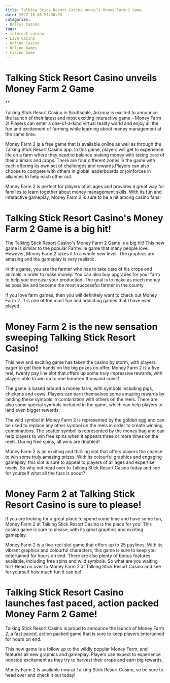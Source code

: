 ```yaml
---
title: Talking Stick Resort Casino unveils Money Farm 2 Game
date: 2022-10-06 21:38:33
categories:
- Ballys Casino
tags:
- internet casino
- Live Casino
- Online Casino
- Online Games
- Casino Game
---
```



#  Talking Stick Resort Casino unveils Money Farm 2 Game

**

Talking Stick Resort Casino in Scottsdale, Arizona is excited to announce the launch of their latest and most exciting interactive game - Money Farm 2! Players can enter a one-of-a-kind virtual reality world and enjoy all the fun and excitement of farming while learning about money management at the same time.

Money Farm 2 is a free game that is available online as well as through the Talking Stick Resort Casino app. In this game, players will get to experience life on a farm where they need to balance making money with taking care of their animals and crops. There are four different zones in the game with each offering its own set of challenges and rewards.Players can also choose to compete with others in global leaderboards or joinforces in alliances to help each other out.

Money Farm 2 is perfect for players of all ages and provides a great way for families to learn together about money management skills. With its fun and interactive gameplay, Money Farm 2 is sure to be a hit among casino fans!

#  Talking Stick Resort Casino's Money Farm 2 Game is a big hit!

The Talking Stick Resort Casino's Money Farm 2 Game is a big hit! This new game is similar to the popular Farmville game that many people love. However, Money Farm 2 takes it to a whole new level. The graphics are amazing and the gameplay is very realistic.

In this game, you are the farmer who has to take care of his crops and animals in order to make money. You can also buy upgrades for your farm to help you increase your production. The goal is to make as much money as possible and become the most successful farmer in the county.

If you love farm games, then you will definitely want to check out Money Farm 2. It is one of the most fun and addicting games that I have ever played.

#  Money Farm 2 is the new sensation sweeping Talking Stick Resort Casino!

This new and exciting game has taken the casino by storm, with players eager to get their hands on the big prizes on offer. Money Farm 2 is a five reel, twenty pay line slot that offers up some truly impressive rewards, with players able to win up to one hundred thousand coins!

The game is based around a money farm, with symbols including pigs, chickens and cows. Players can earn themselves some amazing rewards by landing these symbols in combination with others on the reels. There are also some special symbols included in the game, which can help players to land even bigger rewards.

The wild symbol in Money Farm 2 is represented by the golden egg and can be used to replace any other symbol on the reels in order to create winning combinations. The scatter symbol is represented by the money bag and can help players to win free spins when it appears three or more times on the reels. During free spins, all wins are doubled!

Money Farm 2 is an exciting and thrilling slot that offers players the chance to win some truly amazing prizes. With its colourful graphics and engaging gameplay, this slot is sure to appeal to players of all ages and expertise levels. So why not head over to Talking Stick Resort Casino today and see for yourself what all the fuss is about?

#  Money Farm 2 at Talking Stick Resort Casino is sure to please!

If you are looking for a great place to spend some time and have some fun, Money Farm 2 at Talking Stick Resort Casino is the place for you! This casino game is sure to please, with its great graphics and exciting gameplay.

Money Farm 2 is a five-reel slot game that offers up to 25 paylines. With its vibrant graphics and colourful characters, this game is sure to keep you entertained for hours on end. There are also plenty of bonus features available, including free spins and wild symbols. So what are you waiting for? Head on over to Money Farm 2 at Talking Stick Resort Casino and see for yourself how much fun it can be!

#  Talking Stick Resort Casino launches fast paced, action packed Money Farm 2 Game!

Talking Stick Resort Casino is proud to announce the launch of Money Farm 2, a fast paced, action packed game that is sure to keep players entertained for hours on end.

This new game is a follow up to the wildly popular Money Farm, and features all new graphics and gameplay. Players can expect to experience nonstop excitement as they try to harvest their crops and earn big rewards.

Money Farm 2 is available now at Talking Stick Resort Casino, so be sure to head over and check it out today!
